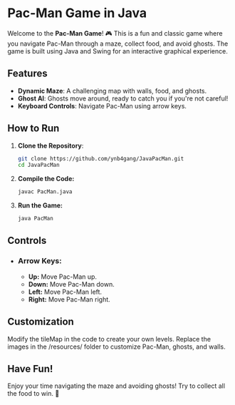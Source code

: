 # Pac-Man Game in Java

Welcome to the **Pac-Man Game**! 🎮 This is a fun and classic game where you navigate Pac-Man through a maze, collect food, and avoid ghosts. The game is built using Java and Swing for an interactive graphical experience. 

## Features
- **Dynamic Maze**: A challenging map with walls, food, and ghosts.
- **Ghost AI**: Ghosts move around, ready to catch you if you're not careful!
- **Keyboard Controls**: Navigate Pac-Man using arrow keys.

## How to Run
1. **Clone the Repository**:
   ```bash
   git clone https://github.com/ynb4gang/JavaPacMan.git
   cd JavaPacMan
2. **Compile the Code:**
    ```bash
    javac PacMan.java
    ```
3. **Run the Game:**
    ```bash
    java PacMan
    ```
## Controls
- ### Arrow Keys:
    - **Up:** Move Pac-Man up.
    - **Down:** Move Pac-Man down.
    - **Left:** Move Pac-Man left.
    - **Right:** Move Pac-Man right.
## Customization
Modify the tileMap in the code to create your own levels.
Replace the images in the /resources/ folder to customize Pac-Man, ghosts, and walls.

## Have Fun!
Enjoy your time navigating the maze and avoiding ghosts! Try to collect all the food to win. 🚀